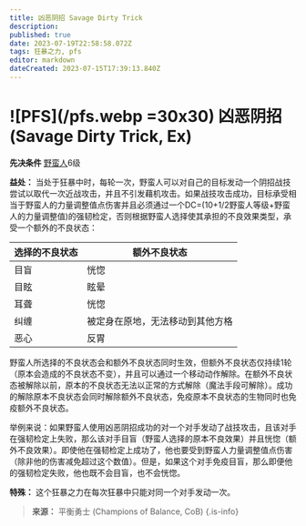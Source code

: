 ```yaml
---
title: 凶恶阴招 Savage Dirty Trick
description: 
published: true
date: 2023-07-19T22:58:58.072Z
tags: 狂暴之力, pfs
editor: markdown
dateCreated: 2023-07-15T17:39:13.840Z
---
```


# ![PFS](/pfs.webp =30x30) 凶恶阴招 (Savage Dirty Trick, Ex)

**先决条件** [野蛮人](/野蛮人)6级

**益处：** 当处于狂暴中时，每轮一次，野蛮人可以对自己的目标发动一个阴招战技尝试以取代一次近战攻击，并且不引发藉机攻击。如果战技攻击成功，目标承受相当于野蛮人的力量调整值点伤害并且必须通过一个DC=(10+1/2野蛮人等级+野蛮人的力量调整值)的强韧检定，否则根据野蛮人选择使其承担的不良效果类型，承受一个额外的不良状态：

|选择的不良状态|额外不良状态|
|---|---|
|目盲|恍惚|
|目眩|眩晕|
|耳聋|恍惚|
|纠缠|被定身在原地，无法移动到其他方格|
|恶心|反胃|

野蛮人所选择的不良状态会和额外不良状态同时生效，但额外不良状态仅持续1轮（原本会造成的不良状态不变），并且可以通过一个移动动作解除。在额外不良状态被解除以前，原本的不良状态无法以正常的方式解除（魔法手段可解除）。成功的解除原本不良状态会同时解除额外不良状态，免疫原本不良状态的生物同时也免疫额外不良状态。

举例来说：如果野蛮人使用凶恶阴招成功的对一个对手发动了战技攻击，且该对手在强韧检定上失败，那么该对手目盲（野蛮人选择的原本不良效果）并且恍惚（额外不良效果）。即使他在强韧检定上成功了，他也要受到野蛮人力量调整值点伤害（除非他的伤害减免超过这个数值）。但是，如果这个对手免疫目盲，那么即便他的强韧检定失败，他也既不会目盲，也不会恍惚。

**特殊：** 这个狂暴之力在每次狂暴中只能对同一个对手发动一次。

> **来源：** 平衡勇士 (Champions of Balance, CoB)
{.is-info}

 

